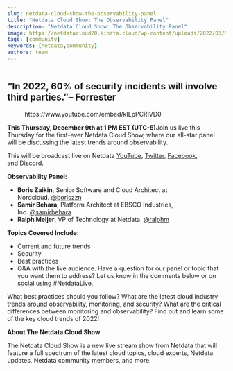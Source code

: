 ```yaml
---
slug: netdata-cloud-show-the-observability-panel
title: "Netdata Cloud Show: The Observability Panel"
description: "Netdata Cloud Show: The Observability Panel"
image: https://netdatacloud20.kinsta.cloud/wp-content/uploads/2022/03/Netdata-Cloud-Panel.png
tags: [community]
keywords: [netdata,community]
authors: team
---
```


<!--truncate-->

<figure class="wp-block-image size-large"><img class="wp-image-16169" src="https://netdatacloud20.kinsta.cloud/wp-content/uploads/2022/03/Netdata-Cloud-Panel-1200x674.png" alt="" /></figure>

## “In 2022, 60% of security incidents will involve third parties.”<strong>– Forrester</strong>

<figure class="wp-block-embed is-type-rich is-provider-embed-handler wp-block-embed-embed-handler wp-embed-aspect-16-9 wp-has-aspect-ratio">
<div class="wp-block-embed__wrapper">https://www.youtube.com/embed/kILpPCRlVD0</div>
</figure>

<strong>This Thursday, December 9th at 1 PM EST (UTC-5)</strong>Join us live this Thursday for the first-ever Netdata Cloud Show, where our all-star panel will be discussing the latest trends around observability. 

This will be broadcast live on Netdata <a href="https://youtu.be/kILpPCRlVD0">YouTube</a>, <a href="https://twitter.com/linuxnetdata">Twitter</a>, <a href="https://www.facebook.com/linuxnetdata/">Facebook</a>, and <a href="https://discord.gg/kUk3nCmbtx">Discord</a>.

<strong>Observability Panel:</strong>

<ul>
<li><strong>Boris Zaikin</strong>, Senior Software and Cloud Architect at Nordcloud. <a href="https://twitter.com/boriszzn">@boriszzn</a></li>
<li><strong>Samir Behara</strong>, Platform Architect at EBSCO Industries, Inc. <a href="https://twitter.com/samirbehara">@samirbehara</a></li>
<li><strong>Ralph Meijer</strong>, VP of Technology at Netdata. <a href="https://twitter.com/ralphm">@ralphm</a></li>
</ul>

<strong>Topics Covered Include:</strong>

<ul>
<li>Current and future trends</li>
<li>Security</li>
<li>Best practices</li>
<li>Q&amp;A with the live audience. Have a question for our panel or topic that you want them to address? Let us know in the comments below or on social using #NetdataLive.</li>
</ul>

What best practices should you follow? What are the latest cloud industry trends around observability, monitoring, and security? What are the critical differences between monitoring and observability? Find out and learn some of the key cloud trends of 2022!

<strong>About The Netdata Cloud Show</strong>

The Netdata Cloud Show is a new live stream show from Netdata that will feature a full spectrum of the latest cloud topics, cloud experts, Netdata updates, Netdata community members, and more.
